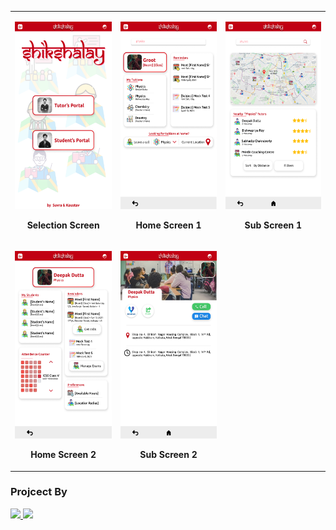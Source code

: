 <table align="center">
  <tbody>
    <tr>
      <td>
        <p align="center"><img height="300px" src="design-frames/Selection Screen.png" /></p>
        <p align="center"><b>Selection Screen</b></p>
      </td>
      <td>
        <p align="center"><img height="300" src="design-frames/Home Screen 1.png" /></p>
        <p align="center"><b>Home Screen 1</b></p>
      </td>
      <td>
        <p align="center"><img height="300" src="design-frames/Sub Screen 1.png" /></p>
        <p align="center"><b>Sub Screen 1</b></p>
      </td>
    </tr>
    <tr>
      <td>
        <p align="center"><img height="300" src="design-frames/Home Screen 2.png" /></p>
        <p align="center"><b>Home Screen 2</b>
      </td>
      <td>
        <p align="center"><img height="300" src="design-frames/Sub Screen 2.png" /></p>
        <p align="center"><b>Sub Screen 2</b></p>
      </td>
    </tr>
  </tbody>
</table>
<p align="center"><h3>Projcect By</h3>
    <a href="https://www.linkedin.com/in/suvrashaw">
        <img src="https://img.shields.io/badge/-Suvra Shaw-blue?style=flat-square&logo=Linkedin&logoColor=white"/>
    </a>
    <a href="https://www.linkedin.com/in/kaustav-roy-8070111a3">
        <img src="https://img.shields.io/badge/-Kaustav Roy-blue?style=flat-square&logo=Linkedin&logoColor=white"/>
    </a>
</p>
